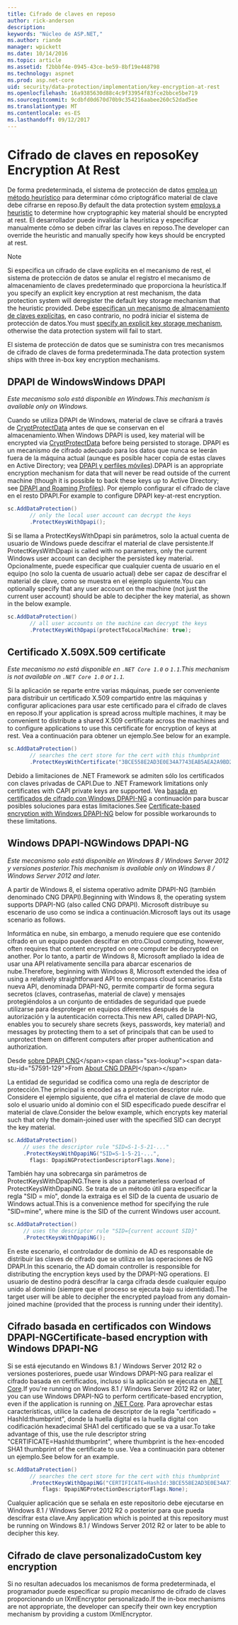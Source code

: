 ```yaml
---
title: Cifrado de claves en reposo
author: rick-anderson
description: 
keywords: "Núcleo de ASP.NET,"
ms.author: riande
manager: wpickett
ms.date: 10/14/2016
ms.topic: article
ms.assetid: f2bbbf4e-0945-43ce-be59-8bf19e448798
ms.technology: aspnet
ms.prod: asp.net-core
uid: security/data-protection/implementation/key-encryption-at-rest
ms.openlocfilehash: 16a9385630d88c4c9f33954f83fce2bbce5be719
ms.sourcegitcommit: 9cdbfd0d670d70b9c354216aabee260c52dad5ee
ms.translationtype: MT
ms.contentlocale: es-ES
ms.lasthandoff: 09/12/2017
---
```

# <a name="key-encryption-at-rest"></a><span data-ttu-id="57591-103">Cifrado de claves en reposo</span><span class="sxs-lookup"><span data-stu-id="57591-103">Key Encryption At Rest</span></span>

<a name=data-protection-implementation-key-encryption-at-rest></a>

<span data-ttu-id="57591-104">De forma predeterminada, el sistema de protección de datos [emplea un método heurístico](../configuration/default-settings.md#data-protection-default-settings) para determinar cómo criptográfico material de clave debe cifrarse en reposo.</span><span class="sxs-lookup"><span data-stu-id="57591-104">By default the data protection system [employs a heuristic](../configuration/default-settings.md#data-protection-default-settings) to determine how cryptographic key material should be encrypted at rest.</span></span> <span data-ttu-id="57591-105">El desarrollador puede invalidar la heurística y especificar manualmente cómo se deben cifrar las claves en reposo.</span><span class="sxs-lookup"><span data-stu-id="57591-105">The developer can override the heuristic and manually specify how keys should be encrypted at rest.</span></span>

> [!NOTE]
> <span data-ttu-id="57591-106">Si especifica un cifrado de clave explícita en el mecanismo de rest, el sistema de protección de datos se anular el registro el mecanismo de almacenamiento de claves predeterminado que proporciona la heurística.</span><span class="sxs-lookup"><span data-stu-id="57591-106">If you specify an explicit key encryption at rest mechanism, the data protection system will deregister the default key storage mechanism that the heuristic provided.</span></span> <span data-ttu-id="57591-107">Debe [especifican un mecanismo de almacenamiento de claves explícitas](key-storage-providers.md#data-protection-implementation-key-storage-providers), en caso contrario, no podrá iniciar el sistema de protección de datos.</span><span class="sxs-lookup"><span data-stu-id="57591-107">You must [specify an explicit key storage mechanism](key-storage-providers.md#data-protection-implementation-key-storage-providers), otherwise the data protection system will fail to start.</span></span>

<a name=data-protection-implementation-key-encryption-at-rest-providers></a>

<span data-ttu-id="57591-108">El sistema de protección de datos que se suministra con tres mecanismos de cifrado de claves de forma predeterminada.</span><span class="sxs-lookup"><span data-stu-id="57591-108">The data protection system ships with three in-box key encryption mechanisms.</span></span>

## <a name="windows-dpapi"></a><span data-ttu-id="57591-109">DPAPI de Windows</span><span class="sxs-lookup"><span data-stu-id="57591-109">Windows DPAPI</span></span>

<span data-ttu-id="57591-110">*Este mecanismo solo está disponible en Windows.*</span><span class="sxs-lookup"><span data-stu-id="57591-110">*This mechanism is available only on Windows.*</span></span>

<span data-ttu-id="57591-111">Cuando se utiliza DPAPI de Windows, material de clave se cifrará a través de [CryptProtectData](https://msdn.microsoft.com/library/windows/desktop/aa380261(v=vs.85).aspx) antes de que se conservan en el almacenamiento.</span><span class="sxs-lookup"><span data-stu-id="57591-111">When Windows DPAPI is used, key material will be encrypted via [CryptProtectData](https://msdn.microsoft.com/library/windows/desktop/aa380261(v=vs.85).aspx) before being persisted to storage.</span></span> <span data-ttu-id="57591-112">DPAPI es un mecanismo de cifrado adecuado para los datos que nunca se leerán fuera de la máquina actual (aunque es posible hacer copia de estas claves en Active Directory; vea [DPAPI y perfiles móviles](https://support.microsoft.com/kb/309408/#6)).</span><span class="sxs-lookup"><span data-stu-id="57591-112">DPAPI is an appropriate encryption mechanism for data that will never be read outside of the current machine (though it is possible to back these keys up to Active Directory; see [DPAPI and Roaming Profiles](https://support.microsoft.com/kb/309408/#6)).</span></span> <span data-ttu-id="57591-113">Por ejemplo configurar el cifrado de clave en el resto DPAPI.</span><span class="sxs-lookup"><span data-stu-id="57591-113">For example to configure DPAPI key-at-rest encryption.</span></span>

```csharp
sc.AddDataProtection()
       // only the local user account can decrypt the keys
       .ProtectKeysWithDpapi();
   ```

<span data-ttu-id="57591-114">Si se llama a ProtectKeysWithDpapi sin parámetros, solo la actual cuenta de usuario de Windows puede descifrar el material de clave persistente.</span><span class="sxs-lookup"><span data-stu-id="57591-114">If ProtectKeysWithDpapi is called with no parameters, only the current Windows user account can decipher the persisted key material.</span></span> <span data-ttu-id="57591-115">Opcionalmente, puede especificar que cualquier cuenta de usuario en el equipo (no solo la cuenta de usuario actual) debe ser capaz de descifrar el material de clave, como se muestra en el ejemplo siguiente.</span><span class="sxs-lookup"><span data-stu-id="57591-115">You can optionally specify that any user account on the machine (not just the current user account) should be able to decipher the key material, as shown in the below example.</span></span>

```csharp
sc.AddDataProtection()
       // all user accounts on the machine can decrypt the keys
       .ProtectKeysWithDpapi(protectToLocalMachine: true);
   ```

## <a name="x509-certificate"></a><span data-ttu-id="57591-116">Certificado X.509</span><span class="sxs-lookup"><span data-stu-id="57591-116">X.509 certificate</span></span>

<span data-ttu-id="57591-117">*Este mecanismo no está disponible en `.NET Core 1.0` o `1.1`.*</span><span class="sxs-lookup"><span data-stu-id="57591-117">*This mechanism is not available on `.NET Core 1.0` or `1.1`.*</span></span>

<span data-ttu-id="57591-118">Si la aplicación se reparte entre varias máquinas, puede ser conveniente para distribuir un certificado X.509 compartido entre las máquinas y configurar aplicaciones para usar este certificado para el cifrado de claves en reposo.</span><span class="sxs-lookup"><span data-stu-id="57591-118">If your application is spread across multiple machines, it may be convenient to distribute a shared X.509 certificate across the machines and to configure applications to use this certificate for encryption of keys at rest.</span></span> <span data-ttu-id="57591-119">Vea a continuación para obtener un ejemplo.</span><span class="sxs-lookup"><span data-stu-id="57591-119">See below for an example.</span></span>

```csharp
sc.AddDataProtection()
       // searches the cert store for the cert with this thumbprint
       .ProtectKeysWithCertificate("3BCE558E2AD3E0E34A7743EAB5AEA2A9BD2575A0");
   ```

<span data-ttu-id="57591-120">Debido a limitaciones de .NET Framework se admiten sólo los certificados con claves privadas de CAPI.</span><span class="sxs-lookup"><span data-stu-id="57591-120">Due to .NET Framework limitations only certificates with CAPI private keys are supported.</span></span> <span data-ttu-id="57591-121">Vea [basada en certificados de cifrado con Windows DPAPI-NG](#data-protection-implementation-key-encryption-at-rest-dpapi-ng) a continuación para buscar posibles soluciones para estas limitaciones.</span><span class="sxs-lookup"><span data-stu-id="57591-121">See [Certificate-based encryption with Windows DPAPI-NG](#data-protection-implementation-key-encryption-at-rest-dpapi-ng) below for possible workarounds to these limitations.</span></span>

<a name=data-protection-implementation-key-encryption-at-rest-dpapi-ng></a>

## <a name="windows-dpapi-ng"></a><span data-ttu-id="57591-122">Windows DPAPI-NG</span><span class="sxs-lookup"><span data-stu-id="57591-122">Windows DPAPI-NG</span></span>

<span data-ttu-id="57591-123">*Este mecanismo solo está disponible en Windows 8 / Windows Server 2012 y versiones posterior.*</span><span class="sxs-lookup"><span data-stu-id="57591-123">*This mechanism is available only on Windows 8 / Windows Server 2012 and later.*</span></span>

<span data-ttu-id="57591-124">A partir de Windows 8, el sistema operativo admite DPAPI-NG (también denominado CNG DPAPI).</span><span class="sxs-lookup"><span data-stu-id="57591-124">Beginning with Windows 8, the operating system supports DPAPI-NG (also called CNG DPAPI).</span></span> <span data-ttu-id="57591-125">Microsoft distribuye su escenario de uso como se indica a continuación.</span><span class="sxs-lookup"><span data-stu-id="57591-125">Microsoft lays out its usage scenario as follows.</span></span>

   <span data-ttu-id="57591-126">Informática en nube, sin embargo, a menudo requiere que ese contenido cifrado en un equipo pueden descifrar en otro.</span><span class="sxs-lookup"><span data-stu-id="57591-126">Cloud computing, however, often requires that content encrypted on one computer be decrypted on another.</span></span> <span data-ttu-id="57591-127">Por lo tanto, a partir de Windows 8, Microsoft ampliado la idea de usar una API relativamente sencilla para abarcar escenarios de nube.</span><span class="sxs-lookup"><span data-stu-id="57591-127">Therefore, beginning with Windows 8, Microsoft extended the idea of using a relatively straightforward API to encompass cloud scenarios.</span></span> <span data-ttu-id="57591-128">Esta nueva API, denominada DPAPI-NG, permite compartir de forma segura secretos (claves, contraseñas, material de clave) y mensajes protegiéndolos a un conjunto de entidades de seguridad que puede utilizarse para desproteger en equipos diferentes después de la autorización y la autenticación correcta.</span><span class="sxs-lookup"><span data-stu-id="57591-128">This new API, called DPAPI-NG, enables you to securely share secrets (keys, passwords, key material) and messages by protecting them to a set of principals that can be used to unprotect them on different computers after proper authentication and authorization.</span></span>

   <span data-ttu-id="57591-129">Desde [sobre DPAPI CNG](https://msdn.microsoft.com/library/windows/desktop/hh706794(v=vs.85).aspx)</span><span class="sxs-lookup"><span data-stu-id="57591-129">From [About CNG DPAPI](https://msdn.microsoft.com/library/windows/desktop/hh706794(v=vs.85).aspx)</span></span>

<span data-ttu-id="57591-130">La entidad de seguridad se codifica como una regla de descriptor de protección.</span><span class="sxs-lookup"><span data-stu-id="57591-130">The principal is encoded as a protection descriptor rule.</span></span> <span data-ttu-id="57591-131">Considere el ejemplo siguiente, que cifra el material de clave de modo que solo el usuario unido al dominio con el SID especificado puede descifrar el material de clave.</span><span class="sxs-lookup"><span data-stu-id="57591-131">Consider the below example, which encrypts key material such that only the domain-joined user with the specified SID can decrypt the key material.</span></span>

```csharp
sc.AddDataProtection()
     // uses the descriptor rule "SID=S-1-5-21-..."
     .ProtectKeysWithDpapiNG("SID=S-1-5-21-...",
       flags: DpapiNGProtectionDescriptorFlags.None);
   ```

<span data-ttu-id="57591-132">También hay una sobrecarga sin parámetros de ProtectKeysWithDpapiNG.</span><span class="sxs-lookup"><span data-stu-id="57591-132">There is also a parameterless overload of ProtectKeysWithDpapiNG.</span></span> <span data-ttu-id="57591-133">Se trata de un método útil para especificar la regla "SID = mío", donde la extraiga es el SID de la cuenta de usuario de Windows actual.</span><span class="sxs-lookup"><span data-stu-id="57591-133">This is a convenience method for specifying the rule "SID=mine", where mine is the SID of the current Windows user account.</span></span>

```csharp
sc.AddDataProtection()
     // uses the descriptor rule "SID={current account SID}"
     .ProtectKeysWithDpapiNG();
   ```

<span data-ttu-id="57591-134">En este escenario, el controlador de dominio de AD es responsable de distribuir las claves de cifrado que se utiliza en las operaciones de NG DPAPI.</span><span class="sxs-lookup"><span data-stu-id="57591-134">In this scenario, the AD domain controller is responsible for distributing the encryption keys used by the DPAPI-NG operations.</span></span> <span data-ttu-id="57591-135">El usuario de destino podrá descifrar la carga cifrada desde cualquier equipo unido al dominio (siempre que el proceso se ejecuta bajo su identidad).</span><span class="sxs-lookup"><span data-stu-id="57591-135">The target user will be able to decipher the encrypted payload from any domain-joined machine (provided that the process is running under their identity).</span></span>

## <a name="certificate-based-encryption-with-windows-dpapi-ng"></a><span data-ttu-id="57591-136">Cifrado basada en certificados con Windows DPAPI-NG</span><span class="sxs-lookup"><span data-stu-id="57591-136">Certificate-based encryption with Windows DPAPI-NG</span></span>

<span data-ttu-id="57591-137">Si se está ejecutando en Windows 8.1 / Windows Server 2012 R2 o versiones posteriores, puede usar Windows DPAPI-NG para realizar el cifrado basada en certificados, incluso si la aplicación se ejecuta en [.NET Core](https://www.microsoft.com/net/core).</span><span class="sxs-lookup"><span data-stu-id="57591-137">If you're running on Windows 8.1 / Windows Server 2012 R2 or later, you can use Windows DPAPI-NG to perform certificate-based encryption, even if the application is running on [.NET Core](https://www.microsoft.com/net/core).</span></span> <span data-ttu-id="57591-138">Para aprovechar estas características, utilice la cadena de descriptor de la regla "certificado = HashId:thumbprint", donde la huella digital es la huella digital con codificación hexadecimal SHA1 del certificado que se va a usar.</span><span class="sxs-lookup"><span data-stu-id="57591-138">To take advantage of this, use the rule descriptor string "CERTIFICATE=HashId:thumbprint", where thumbprint is the hex-encoded SHA1 thumbprint of the certificate to use.</span></span> <span data-ttu-id="57591-139">Vea a continuación para obtener un ejemplo.</span><span class="sxs-lookup"><span data-stu-id="57591-139">See below for an example.</span></span>

```csharp
sc.AddDataProtection()
       // searches the cert store for the cert with this thumbprint
       .ProtectKeysWithDpapiNG("CERTIFICATE=HashId:3BCE558E2AD3E0E34A7743EAB5AEA2A9BD2575A0",
           flags: DpapiNGProtectionDescriptorFlags.None);
   ```

<span data-ttu-id="57591-140">Cualquier aplicación que se señala en este repositorio debe ejecutarse en Windows 8.1 / Windows Server 2012 R2 o posterior para que pueda descifrar esta clave.</span><span class="sxs-lookup"><span data-stu-id="57591-140">Any application which is pointed at this repository must be running on Windows 8.1 / Windows Server 2012 R2 or later to be able to decipher this key.</span></span>

## <a name="custom-key-encryption"></a><span data-ttu-id="57591-141">Cifrado de clave personalizado</span><span class="sxs-lookup"><span data-stu-id="57591-141">Custom key encryption</span></span>

<span data-ttu-id="57591-142">Si no resultan adecuados los mecanismos de forma predeterminada, el programador puede especificar su propio mecanismo de cifrado de claves proporcionando un IXmlEncryptor personalizado.</span><span class="sxs-lookup"><span data-stu-id="57591-142">If the in-box mechanisms are not appropriate, the developer can specify their own key encryption mechanism by providing a custom IXmlEncryptor.</span></span>

